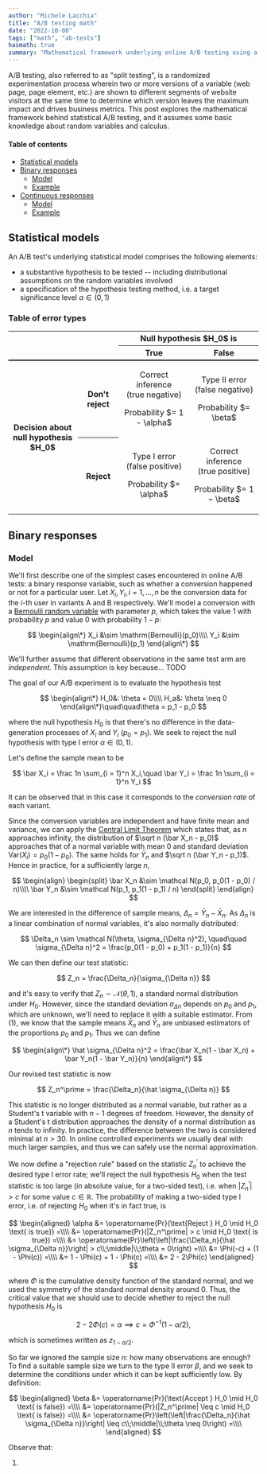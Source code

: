 ```yaml
---
author: "Michele Lacchia"
title: "A/B testing math"
date: "2022-10-08"
tags: ["math", "ab-tests"]
hasmath: true
summary: "Mathematical framework underlying online A/B testing using a frequentist approach."
---
```


A/B testing, also referred to as "split testing", is a randomized
experimentation process wherein two or more versions of a variable (web page,
page element, etc.) are shown to different segments of website visitors at the
same time to determine which version leaves the maximum impact and drives
business metrics. This post explores the mathematical framework behind
statistical A/B testing, and it assumes some basic knowledge about random
variables and calculus.

#### Table of contents

* [Statistical models](#statistical-models)
* [Binary responses](#binary-responses)
    * [Model](#model)
    * [Example](#example)
* [Continuous responses](#continous-responses)
    * [Model](#model-2)
    * [Example](#example-2)

## Statistical models

An A/B test's underlying statistical model comprises the following elements:

* a substantive hypothesis to be tested -- including distributional assumptions
  on the random variables involved
* a specification of the hypothesis testing method, i.e. a target significance
  level $\alpha \in (0, 1)$

### Table of error types

<table>
    <tbody>
        <tr>
            <th rowspan="2" colspan="2"></th>
            <th colspan="2">Null hypothesis $H_0$ is</th>
        </tr>
        <tr style="border-bottom:solid 2px black">
            <th>True</th>
            <th>False</th>
        </tr>
        <tr>
            <th rowspan="2" style="padding-right:10px;border-bottom:none">Decision about<br> null hypothesis $H_0$</th>
            <th style="border-bottom:none">Don't reject</th>
            <td style="text-align:center;">
                <p>Correct inference<br> (true negative)</p>
                <p>Probability $= 1 - \alpha$</p>
            </td>
            <td style="text-align:center;">
                <p>Type II error<br> (false negative)</p>
                <p>Probability $= \beta$</p>
            </td>
        </tr>
        <tr>
            <th style="border-bottom:none">Reject</th>
            <td style="text-align:center;">
                <p>Type I error<br> (false positive)</p>
                <p>Probability $= \alpha$</p>
            </td>
            <td style="text-align:center;">
                <p>Correct inference<br> (true positive)</p>
                <p>Probability $= 1 − \beta$</p>
            </td>
        </tr>
    </tbody>
</table>

## Binary responses
### Model
We'll first describe one of the simplest cases encountered in online A/B tests:
a binary response variable, such as whether a conversion happened or not for a
particular user. Let $X_i, Y_i, i = 1, \ldots, n$ be the conversion data for
the $i$-th user in variants A and B respectively. We'll model a conversion with
a [Bernoulli random
variable](https://en.wikipedia.org/wiki/Bernoulli_distribution) with parameter
$p$, which takes the value $1$ with probability $p$ and value $0$ with
probability $1 - p$:

$$
\begin{align\*}
X_i &\sim \mathrm{Bernoulli}(p_0)\\\\
Y_i &\sim \mathrm{Bernoulli}(p_1)
\end{align\*}
$$

We'll further assume that different observations in the same test arm are
_independent_. This assumption is key because... TODO

The goal of our A/B experiment is to evaluate the hypothesis test

$$
\begin{align\*}
H_0&: \theta = 0\\\\
H_a&: \theta \neq 0
\end{align\*}\quad\quad\theta = p_1 - p_0
$$

where the null hypothesis $H_0$ is that there's no difference in the
data-generation processes of $X_i$ and $Y_i$ ($p_0 = p_1$). We seek to reject the
null hypothesis with type I error $\alpha \in (0, 1)$.

Let's define the sample mean to be

$$
\bar X_i = \frac 1n \sum_{i = 1}^n X_i,\quad
\bar Y_i = \frac 1n \sum_{i = 1}^n Y_i
$$

It can be observed that in this case it corresponds to the _conversion rate_ of
each variant.

Since the conversion variables are independent and have finite mean and
variance, we can apply the [Central Limit
Theorem](https://en.wikipedia.org/wiki/Central_limit_theorem#Classical_CLT)
which states that, as $n$ approaches infinity, the distribution of $\sqrt n
(\bar X_n - p_0)$ approaches that of a normal variable with mean $0$ and
standard deviation $\mathrm{Var}(X_i) = p_0(1 - p_0)$. The same holds for $\bar
Y_n$ and $\sqrt n (\bar Y_n - p_1)$. Hence in practice, for a sufficiently
large $n$,

$$
\begin{align}
\begin{split}
\bar X_n &\sim \mathcal N(p_0, p_0(1 - p_0) / n)\\\\
\bar Y_n &\sim \mathcal N(p_1, p_1(1 - p_1) / n)
\end{split}
\end{align}
$$

We are interested in the difference of sample means, $\Delta_n = \bar Y_n -
\bar X_n$. As $\Delta_n$ is a linear combination of normal variables, it's also
normally distributed:

$$
\Delta_n \sim \mathcal N(\theta, \sigma_{\Delta n}^2),
\quad\quad \sigma_{\Delta n}^2 = \frac{p_0(1 - p_0) + p_1(1 - p_1)}{n}
$$

We can then define our test statistic:

$$
Z_n = \frac{\Delta_n}{\sigma_{\Delta n}}
$$

and it's easy to verify that $Z_n \sim \mathcal N(\theta, 1)$, a standard
normal distribution under $H_0$. However, since the standard deviation
$\sigma_{\Delta n}$ depends on $p_0$ and $p_1$, which are unknown, we'll need
to replace it with a suitable estimator. From $(1)$, we know that the sample
means $\bar X_n$ and $\bar Y_n$ are unbiased estimators of the proportions
$p_0$ and $p_1$. Thus we can define

$$
\begin{align\*}
\hat \sigma_{\Delta n}^2 = \frac{\bar X_n(1 - \bar X_n) + \bar Y_n(1 - \bar Y_n)}{n}
\end{align\*}
$$

Our revised test statistic is now

$$
Z_n^\prime = \frac{\Delta_n}{\hat \sigma_{\Delta n}}
$$

This statistic is no longer distributed as a normal variable, but
rather as a Student's t variable with $n - 1$ degrees of freedom. However, the
density of a Student's t distribution approaches the density of a normal
distribution as $n$ tends to infinity. In practice, the difference between the
two is considered minimal at $n > 30$. In online controlled experiments we
usually deal with much larger samples, and thus we can safely use the normal
approximation.

We now define a "rejection rule" based on the statistic $Z_n^\prime$ to achieve
the desired type I error rate; we'll reject the null hypothesis $H_0$ when the
test statistic is too large (in absolute value, for a two-sided test), i.e.
when $|Z_n^\prime| > c$ for some value $c \in \mathbb R$. The probability of
making a two-sided type I error, i.e. of rejecting $H_0$ when it's in fact
true, is

$$
\begin{aligned}
\alpha &= \operatorname{Pr}(\text{Reject } H_0 \mid H_0 \text{ is true}) =\\\\
&= \operatorname{Pr}(|Z_n^\prime| > c \mid H_0 \text{ is true}) =\\\\
&= \operatorname{Pr}\left(\left|\frac{\Delta_n}{\hat \sigma_{\Delta n}}\right| > c\\;\middle|\\;\theta = 0\right) =\\\\
&= \Phi(-c) + (1 - \Phi(c)) =\\\\
&= 1 - \Phi(c) + 1 - \Phi(c) =\\\\
&= 2 - 2\Phi(c)
\end{aligned}
$$

where $\Phi$ is the cumulative density function of the standard normal, and we
used the symmetry of the standard normal density around $0$. Thus, the critical
value that we should use to decide whether to reject the null hypothesis $H_0$
is

$$
2 - 2\Phi(c) = \alpha \implies c = \Phi^{-1}(1 - \alpha/2),
$$

which is sometimes written as $z_{1 - \alpha/2}$.

So far we ignored the sample size $n$: how many observations are enough? To
find a suitable sample size we turn to the type II error $\beta$, and we seek
to determine the conditions under which it can be kept sufficiently low. By
definition:

$$
\begin{aligned}
\beta &= \operatorname{Pr}(\text{Accept } H_0 \mid H_0 \text{ is false}) =\\\\
&= \operatorname{Pr}(|Z_n^\prime| \leq c \mid H_0 \text{ is false}) =\\\\
&= \operatorname{Pr}\left(\left|\frac{\Delta_n}{\hat \sigma_{\Delta n}}\right| \leq c\\;\middle|\\;\theta \neq 0\right) =\\\\
\end{aligned}
$$

Observe that:

1.
